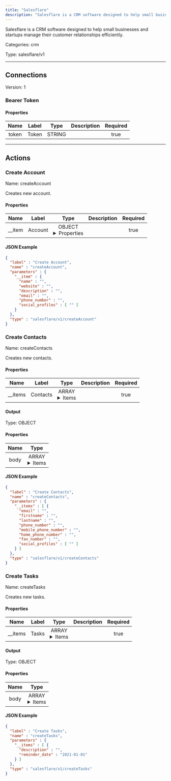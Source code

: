 ```yaml
---
title: "Salesflare"
description: "Salesflare is a CRM software designed to help small businesses and startups manage their customer relationships efficiently."
---
```


Salesflare is a CRM software designed to help small businesses and startups manage their customer relationships efficiently.


Categories: crm


Type: salesflare/v1

<hr />



## Connections

Version: 1


### Bearer Token

#### Properties

|      Name       |      Label     |     Type     |     Description     | Required |
|:---------------:|:--------------:|:------------:|:-------------------:|:--------:|
| token | Token | STRING |  | true |





<hr />



## Actions


### Create Account
Name: createAccount

Creates new account.

#### Properties

|      Name       |      Label     |     Type     |     Description     | Required |
|:---------------:|:--------------:|:------------:|:-------------------:|:--------:|
| __item | Account | OBJECT <details> <summary> Properties </summary> {STRING\(name), STRING\(website), STRING\(description), STRING\(email), STRING\(phone_number), [STRING]\(social_profiles)} </details> |  | true |


#### JSON Example
```json
{
  "label" : "Create Account",
  "name" : "createAccount",
  "parameters" : {
    "__item" : {
      "name" : "",
      "website" : "",
      "description" : "",
      "email" : "",
      "phone_number" : "",
      "social_profiles" : [ "" ]
    }
  },
  "type" : "salesflare/v1/createAccount"
}
```


### Create Contacts
Name: createContacts

Creates new contacts.

#### Properties

|      Name       |      Label     |     Type     |     Description     | Required |
|:---------------:|:--------------:|:------------:|:-------------------:|:--------:|
| __items | Contacts | ARRAY <details> <summary> Items </summary> [{STRING\(email), STRING\(firstname), STRING\(lastname), STRING\(phone_number), STRING\(mobile_phone_number), STRING\(home_phone_number), STRING\(fax_number), [STRING]\(social_profiles)}] </details> |  | true |


#### Output



Type: OBJECT


#### Properties

|     Name     |     Type     |
|:------------:|:------------:|
| body | ARRAY <details> <summary> Items </summary> [{INTEGER\(id)}] </details> |




#### JSON Example
```json
{
  "label" : "Create Contacts",
  "name" : "createContacts",
  "parameters" : {
    "__items" : [ {
      "email" : "",
      "firstname" : "",
      "lastname" : "",
      "phone_number" : "",
      "mobile_phone_number" : "",
      "home_phone_number" : "",
      "fax_number" : "",
      "social_profiles" : [ "" ]
    } ]
  },
  "type" : "salesflare/v1/createContacts"
}
```


### Create Tasks
Name: createTasks

Creates new tasks.

#### Properties

|      Name       |      Label     |     Type     |     Description     | Required |
|:---------------:|:--------------:|:------------:|:-------------------:|:--------:|
| __items | Tasks | ARRAY <details> <summary> Items </summary> [{STRING\(description), DATE\(reminder_date)}] </details> |  | true |


#### Output



Type: OBJECT


#### Properties

|     Name     |     Type     |
|:------------:|:------------:|
| body | ARRAY <details> <summary> Items </summary> [{INTEGER\(id)}] </details> |




#### JSON Example
```json
{
  "label" : "Create Tasks",
  "name" : "createTasks",
  "parameters" : {
    "__items" : [ {
      "description" : "",
      "reminder_date" : "2021-01-01"
    } ]
  },
  "type" : "salesflare/v1/createTasks"
}
```




